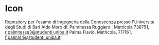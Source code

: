 # Icon

Repository per l'esame di Ingegneria della Conoscenza 
presso l'Università degli Studi di Bari Aldo Moro di: 
Palmitessa Ruggiero , Matricola 738751, r.palmitessa3@studenti.uniba.it
Palma Flavio, Matricola, 717161, f.palma14@studenti.uniba.it